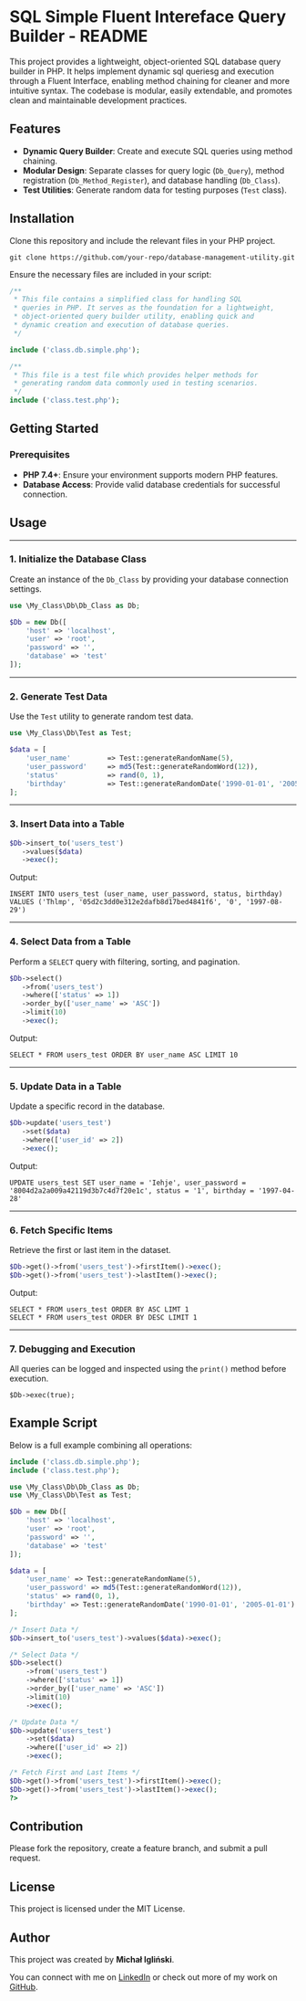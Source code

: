 
# SQL Simple Fluent Intereface Query Builder - README

This project provides a lightweight, object-oriented SQL database query builder in PHP. It helps implement dynamic sql queriesg and execution through a Fluent Interface, enabling method chaining for cleaner and more intuitive syntax. The codebase is modular, easily extendable, and promotes clean and maintainable development practices.

## Features

-   **Dynamic Query Builder**: Create and execute SQL queries using method chaining.
-   **Modular Design**: Separate classes for query logic (`Db_Query`), method registration (`Db_Method_Register`), and database handling (`Db_Class`).
-   **Test Utilities**: Generate random data for testing purposes (`Test` class).

## Installation

Clone this repository and include the relevant files in your PHP project.

`git clone https://github.com/your-repo/database-management-utility.git`

Ensure the necessary files are included in your script:

```php
/**
 * This file contains a simplified class for handling SQL
 * queries in PHP. It serves as the foundation for a lightweight,
 * object-oriented query builder utility, enabling quick and
 * dynamic creation and execution of database queries.
 */

include ('class.db.simple.php');

/**
 * This file is a test file which provides helper methods for
 * generating random data commonly used in testing scenarios.
 */
include ('class.test.php');
```

## Getting Started

### Prerequisites

-   **PHP 7.4+**: Ensure your environment supports modern PHP features.
-   **Database Access**: Provide valid database credentials for successful connection.

## Usage

---

### 1. Initialize the Database Class

Create an instance of the `Db_Class` by providing your database connection settings.

```php
use \My_Class\Db\Db_Class as Db;

$Db = new Db([
    'host' => 'localhost',
    'user' => 'root',
    'password' => '',
    'database' => 'test'
]);
```

---

### 2. Generate Test Data

Use the `Test` utility to generate random test data.

```php
use \My_Class\Db\Test as Test;

$data = [
    'user_name'         => Test::generateRandomName(5),
    'user_password'     => md5(Test::generateRandomWord(12)),
    'status'            => rand(0, 1),
    'birthday'          => Test::generateRandomDate('1990-01-01', '2005-01-01')
];
```

---

### 3. Insert Data into a Table

```php
$Db->insert_to('users_test')
   ->values($data)
   ->exec();
```

Output:

```
INSERT INTO users_test (user_name, user_password, status, birthday) VALUES ('Thlmp', '05d2c3dd0e312e2dafb8d17bed4841f6', '0', '1997-08-29')
```

---

### 4. Select Data from a Table

Perform a `SELECT` query with filtering, sorting, and pagination.

```php
$Db->select()
   ->from('users_test')
   ->where(['status' => 1])
   ->order_by(['user_name' => 'ASC'])
   ->limit(10)
   ->exec();
```

Output:

```
SELECT * FROM users_test ORDER BY user_name ASC LIMIT 10
```

---

### 5. Update Data in a Table

Update a specific record in the database.

```php
$Db->update('users_test')
   ->set($data)
   ->where(['user_id' => 2])
   ->exec();
```

Output:

```
UPDATE users_test SET user_name = 'Iehje', user_password = '8004d2a2a009a42119d3b7c4d7f20e1c', status = '1', birthday = '1997-04-28'
```

---

### 6. Fetch Specific Items

Retrieve the first or last item in the dataset.

```php
$Db->get()->from('users_test')->firstItem()->exec();
$Db->get()->from('users_test')->lastItem()->exec();
```

Output:
```
SELECT * FROM users_test ORDER BY ASC LIMT 1
SELECT * FROM users_test ORDER BY DESC LIMIT 1
```

---

### 7. Debugging and Execution

All queries can be logged and inspected using the `print()` method before execution.

`$Db->exec(true);`


## Example Script

Below is a full example combining all operations:

```php
include ('class.db.simple.php');
include ('class.test.php');

use \My_Class\Db\Db_Class as Db;
use \My_Class\Db\Test as Test;

$Db = new Db([
    'host' => 'localhost',
    'user' => 'root',
    'password' => '',
    'database' => 'test'
]);

$data = [
    'user_name' => Test::generateRandomName(5),
    'user_password' => md5(Test::generateRandomWord(12)),
    'status' => rand(0, 1),
    'birthday' => Test::generateRandomDate('1990-01-01', '2005-01-01')
];

/* Insert Data */
$Db->insert_to('users_test')->values($data)->exec();

/* Select Data */
$Db->select()
    ->from('users_test')
    ->where(['status' => 1])
    ->order_by(['user_name' => 'ASC'])
    ->limit(10)
    ->exec();

/* Update Data */
$Db->update('users_test')
    ->set($data)
    ->where(['user_id' => 2])
    ->exec();

/* Fetch First and Last Items */
$Db->get()->from('users_test')->firstItem()->exec();
$Db->get()->from('users_test')->lastItem()->exec();
?>
```

## Contribution

Please fork the repository, create a feature branch, and submit a pull request.

## License

This project is licensed under the MIT License.

## Author

This project was created by **Michał Igliński**.

You can connect with me on [LinkedIn](https://www.linkedin.com/in/miglinski) or
check out more of my work on [GitHub](https://github.com/michaliglinski).
